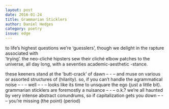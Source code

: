 ```yaml
---
layout: post 
date: 2016-01-24
title: Grammarian Sticklers
author: Daniel Hedges
category: poetry
issue: edge
---
```

to life’s highest questions we’re ‘guesslers’, though we delight in the rapture associated with  
‘trying’. the neo-cliché hipsters sew their cliché elbow patches to the universe, all day long, with a seventies academic-aesthetic -stance.

these keeners stand at the ‘butt-crack’ of dawn – - – and muse on various or assorted structures of (hilarity). so, if you can’t handle the agrammatical noise – - – well – - – looks like its time to unsquare the ego (just a little bit). grammarian sticklers are foremostly a nuisance – - – o.k.? we’re all haunted by very intense abstract conundrums, so if capitalization gets you down – - – you’re missing (the point) (period)
